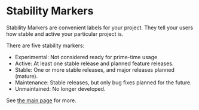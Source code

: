 # Stability Markers

Stability Markers are convenient labels for your project. They tell your
users how stable and active your particular project is.

There are five stability markers:

- Experimental: Not considered ready for prime-time usage
- Active: At least one stable release and planned feature releases.
- Stable: One or more stable releases, and major releases planned
  (mature).
- Maintenance: Stable releases, but only bug fixes planned for the
  future.
- Unmaintained: No longer developed.

See [the main page](https://masterminds.github.io/stability) for more.
